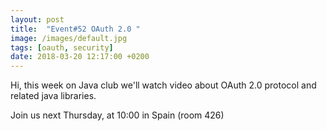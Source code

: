 ```yaml
---
layout: post
title:  "Event#52 OAuth 2.0 "
image: /images/default.jpg
tags: [oauth, security]
date: 2018-03-20 12:17:00 +0200
---
```


Hi, this week on Java club
we'll watch video about OAuth 2.0 protocol and related java libraries. []()

Join us next Thursday, at 10:00 in Spain (room 426)

